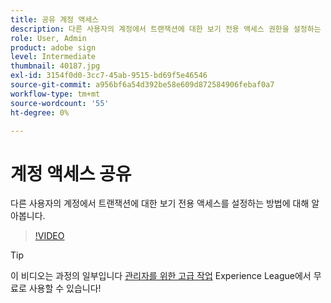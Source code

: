 ```yaml
---
title: 공유 계정 액세스
description: 다른 사용자의 계정에서 트랜잭션에 대한 보기 전용 액세스 권한을 설정하는 방법에 대해 알아봅니다.
role: User, Admin
product: adobe sign
level: Intermediate
thumbnail: 40187.jpg
exl-id: 3154f0d0-3cc7-45ab-9515-bd69f5e46546
source-git-commit: a956bf6a54d392be58e609d872584906febaf0a7
workflow-type: tm+mt
source-wordcount: '55'
ht-degree: 0%

---
```


# 계정 액세스 공유

다른 사용자의 계정에서 트랜잭션에 대한 보기 전용 액세스를 설정하는 방법에 대해 알아봅니다.

>[!VIDEO](https://video.tv.adobe.com/v/40187?hidetitle=true)

>[!TIP]
>
>이 비디오는 과정의 일부입니다 [관리자를 위한 고급 작업](https://experienceleague.adobe.com/?recommended=Sign-A-1-2020.1) Experience League에서 무료로 사용할 수 있습니다!
